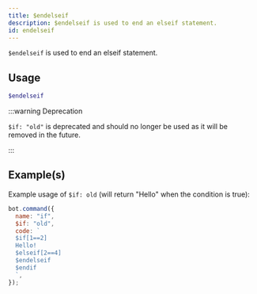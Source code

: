 ```yaml
---
title: $endelseif
description: $endelseif is used to end an elseif statement.
id: endelseif
---
```


`$endelseif` is used to end an elseif statement.

## Usage

```php
$endelseif
```

:::warning Deprecation

`$if: "old"` is deprecated and should no longer be used as it will be removed in the future.

:::

## Example(s)

Example usage of `$if: old` (will return "Hello" when the condition is true):

```javascript
bot.command({
  name: "if",
  $if: "old",
  code: `
  $if[1==2]
  Hello!
  $elseif[2==4]
  $endelseif
  $endif
  `,
});
```
